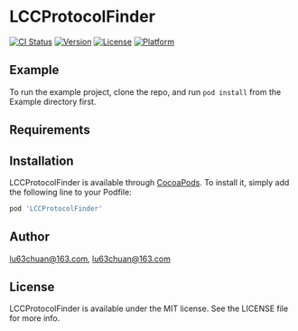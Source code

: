 # LCCProtocolFinder

[![CI Status](https://img.shields.io/travis/lu63chuan@163.com/LCCProtocolFinder.svg?style=flat)](https://travis-ci.org/lu63chuan@163.com/LCCProtocolFinder)
[![Version](https://img.shields.io/cocoapods/v/LCCProtocolFinder.svg?style=flat)](https://cocoapods.org/pods/LCCProtocolFinder)
[![License](https://img.shields.io/cocoapods/l/LCCProtocolFinder.svg?style=flat)](https://cocoapods.org/pods/LCCProtocolFinder)
[![Platform](https://img.shields.io/cocoapods/p/LCCProtocolFinder.svg?style=flat)](https://cocoapods.org/pods/LCCProtocolFinder)

## Example

To run the example project, clone the repo, and run `pod install` from the Example directory first.

## Requirements

## Installation

LCCProtocolFinder is available through [CocoaPods](https://cocoapods.org). To install
it, simply add the following line to your Podfile:

```ruby
pod 'LCCProtocolFinder'
```

## Author

lu63chuan@163.com, lu63chuan@163.com

## License

LCCProtocolFinder is available under the MIT license. See the LICENSE file for more info.
